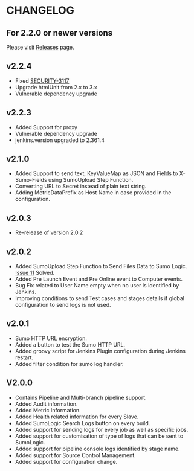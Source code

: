 # CHANGELOG

## For 2.2.0 or newer versions

Please visit [Releases](https://github.com/jenkinsci/sumologic-publisher-plugin/releases) page.

## v2.2.4
- Fixed [SECURITY-3117](https://issues.jenkins.io/browse/SECURITY-3117)
- Upgrade htmlUnit from 2.x to 3.x
- Vulnerable dependency upgrade

## v2.2.3
- Added Support for proxy
- Vulnerable dependency upgrade
- jenkins.version upgraded to 2.361.4

## v2.1.0 
- Added Support to send text, KeyValueMap as JSON and Fields to X-Sumo-Fields using SumoUpload Step Function.
- Converting URL to Secret instead of plain text string.
- Adding MetricDataPrefix as Host Name in case provided in the configuration.

## v2.0.3
- Re-release of version 2.0.2

## v2.0.2
- Added SumoUpload Step Function to Send Files Data to Sumo Logic. [Issue 11](https://github.com/jenkinsci/sumologic-publisher-plugin/issues/11) Solved.
- Added Pre Launch Event and Pre Online event to Computer events.
- Bug Fix related to User Name empty when no user is identified by Jenkins.
- Improving conditions to send Test cases and stages details if global configuration to send logs is not used.

## v2.0.1
- Sumo HTTP URL encryption.
- Added a button to test the Sumo HTTP URL.
- Added groovy script for Jenkins Plugin configuration during Jenkins restart.
- Added filter condition for sumo log handler.

## V2.0.0
- Contains Pipeline and Multi-branch pipeline support.
- Added Audit information.
- Added Metric Information.
- Added Health related information for every Slave.
- Added SumoLogic Search Logs button on every build.
- Added support for sending logs for every job as well as specific jobs.
- Added support for customisation of type of logs that can be sent to SumoLogic.
- Added support for pipeline console logs identified by stage name.
- Added support for Source Control Management.
- Added support for configuration change.